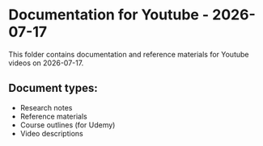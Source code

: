 # Documentation for Youtube - 2026-07-17

This folder contains documentation and reference materials for Youtube videos on 2026-07-17.

## Document types:
- Research notes
- Reference materials
- Course outlines (for Udemy)
- Video descriptions
